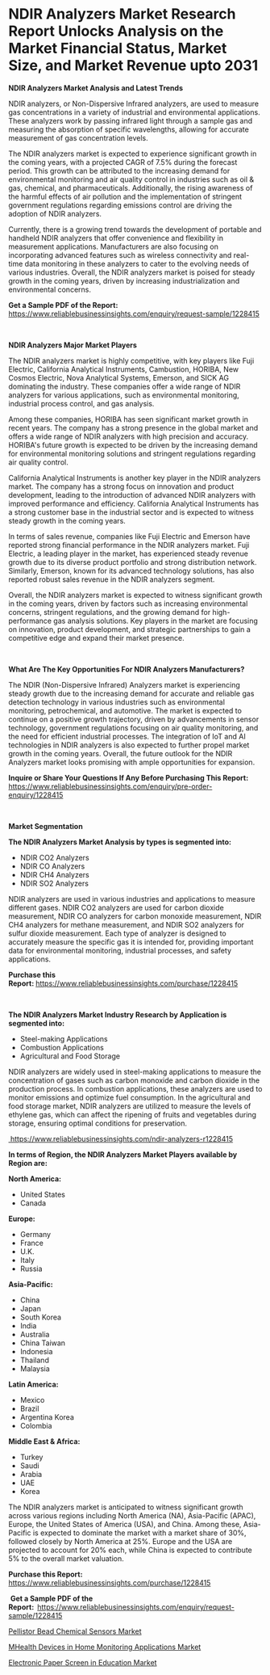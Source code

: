 <p><h1>NDIR Analyzers Market Research Report Unlocks Analysis on the Market Financial Status, Market Size, and Market Revenue upto 2031</h1></p><p><strong>NDIR Analyzers Market Analysis and Latest Trends</strong></p>
<p><p>NDIR analyzers, or Non-Dispersive Infrared analyzers, are used to measure gas concentrations in a variety of industrial and environmental applications. These analyzers work by passing infrared light through a sample gas and measuring the absorption of specific wavelengths, allowing for accurate measurement of gas concentration levels.</p><p>The NDIR analyzers market is expected to experience significant growth in the coming years, with a projected CAGR of 7.5% during the forecast period. This growth can be attributed to the increasing demand for environmental monitoring and air quality control in industries such as oil & gas, chemical, and pharmaceuticals. Additionally, the rising awareness of the harmful effects of air pollution and the implementation of stringent government regulations regarding emissions control are driving the adoption of NDIR analyzers.</p><p>Currently, there is a growing trend towards the development of portable and handheld NDIR analyzers that offer convenience and flexibility in measurement applications. Manufacturers are also focusing on incorporating advanced features such as wireless connectivity and real-time data monitoring in these analyzers to cater to the evolving needs of various industries. Overall, the NDIR analyzers market is poised for steady growth in the coming years, driven by increasing industrialization and environmental concerns.</p></p>
<p><strong>Get a Sample PDF of the Report:&nbsp;</strong> <a href="https://www.reliablebusinessinsights.com/enquiry/request-sample/1228415">https://www.reliablebusinessinsights.com/enquiry/request-sample/1228415</a></p>
<p>&nbsp;</p>
<p><strong>NDIR Analyzers Major Market Players</strong></p>
<p><p>The NDIR analyzers market is highly competitive, with key players like Fuji Electric, California Analytical Instruments, Cambustion, HORIBA, New Cosmos Electric, Nova Analytical Systems, Emerson, and SICK AG dominating the industry. These companies offer a wide range of NDIR analyzers for various applications, such as environmental monitoring, industrial process control, and gas analysis.</p><p>Among these companies, HORIBA has seen significant market growth in recent years. The company has a strong presence in the global market and offers a wide range of NDIR analyzers with high precision and accuracy. HORIBA's future growth is expected to be driven by the increasing demand for environmental monitoring solutions and stringent regulations regarding air quality control.</p><p>California Analytical Instruments is another key player in the NDIR analyzers market. The company has a strong focus on innovation and product development, leading to the introduction of advanced NDIR analyzers with improved performance and efficiency. California Analytical Instruments has a strong customer base in the industrial sector and is expected to witness steady growth in the coming years.</p><p>In terms of sales revenue, companies like Fuji Electric and Emerson have reported strong financial performance in the NDIR analyzers market. Fuji Electric, a leading player in the market, has experienced steady revenue growth due to its diverse product portfolio and strong distribution network. Similarly, Emerson, known for its advanced technology solutions, has also reported robust sales revenue in the NDIR analyzers segment.</p><p>Overall, the NDIR analyzers market is expected to witness significant growth in the coming years, driven by factors such as increasing environmental concerns, stringent regulations, and the growing demand for high-performance gas analysis solutions. Key players in the market are focusing on innovation, product development, and strategic partnerships to gain a competitive edge and expand their market presence.</p></p>
<p>&nbsp;</p>
<p><strong>What Are The Key Opportunities For NDIR Analyzers Manufacturers?</strong></p>
<p><p>The NDIR (Non-Dispersive Infrared) Analyzers market is experiencing steady growth due to the increasing demand for accurate and reliable gas detection technology in various industries such as environmental monitoring, petrochemical, and automotive. The market is expected to continue on a positive growth trajectory, driven by advancements in sensor technology, government regulations focusing on air quality monitoring, and the need for efficient industrial processes. The integration of IoT and AI technologies in NDIR analyzers is also expected to further propel market growth in the coming years. Overall, the future outlook for the NDIR Analyzers market looks promising with ample opportunities for expansion.</p></p>
<p><strong>Inquire or Share Your Questions If Any Before Purchasing This Report:</strong> <a href="https://www.reliablebusinessinsights.com/enquiry/pre-order-enquiry/1228415">https://www.reliablebusinessinsights.com/enquiry/pre-order-enquiry/1228415</a></p>
<p>&nbsp;</p>
<p><strong>Market Segmentation</strong></p>
<p><strong>The NDIR Analyzers Market Analysis by types is segmented into:</strong></p>
<p><ul><li>NDIR CO2 Analyzers</li><li>NDIR CO Analyzers</li><li>NDIR CH4 Analyzers</li><li>NDIR SO2 Analyzers</li></ul></p>
<p><p>NDIR analyzers are used in various industries and applications to measure different gases. NDIR CO2 analyzers are used for carbon dioxide measurement, NDIR CO analyzers for carbon monoxide measurement, NDIR CH4 analyzers for methane measurement, and NDIR SO2 analyzers for sulfur dioxide measurement. Each type of analyzer is designed to accurately measure the specific gas it is intended for, providing important data for environmental monitoring, industrial processes, and safety applications.</p></p>
<p><strong>Purchase this Report:&nbsp;</strong><a href="https://www.reliablebusinessinsights.com/purchase/1228415">https://www.reliablebusinessinsights.com/purchase/1228415</a></p>
<p>&nbsp;</p>
<p><strong>The NDIR Analyzers Market Industry Research by Application is segmented into:</strong></p>
<p><ul><li>Steel-making Applications</li><li>Combustion Applications</li><li>Agricultural and Food Storage</li></ul></p>
<p><p>NDIR analyzers are widely used in steel-making applications to measure the concentration of gases such as carbon monoxide and carbon dioxide in the production process. In combustion applications, these analyzers are used to monitor emissions and optimize fuel consumption. In the agricultural and food storage market, NDIR analyzers are utilized to measure the levels of ethylene gas, which can affect the ripening of fruits and vegetables during storage, ensuring optimal conditions for preservation.</p></p>
<p><a href="https://www.reliablebusinessinsights.com/ndir-analyzers-r1228415">&nbsp;https://www.reliablebusinessinsights.com/ndir-analyzers-r1228415</a></p>
<p><strong>In terms of Region, the NDIR Analyzers Market Players available by Region are:</strong></p>
<p>
    <p> <strong> North America: </strong>
        <ul>
            <li>United States</li>
            <li>Canada</li>
        </ul>
        </p> 
    <p> <strong> Europe: </strong>
        <ul>
            <li>Germany</li>
            <li>France</li>
            <li>U.K.</li>
            <li>Italy</li>
            <li>Russia</li>
        </ul>
        </p> 
    <p> <strong> Asia-Pacific: </strong>
        <ul>
            <li>China</li>
            <li>Japan</li>
            <li>South Korea</li>
            <li>India</li>
            <li>Australia</li>
            <li>China Taiwan</li>
            <li>Indonesia</li>
            <li>Thailand</li>
            <li>Malaysia</li>
        </ul>
        </p> 
    <p> <strong> Latin America: </strong>
        <ul>
            <li>Mexico</li>
            <li>Brazil</li>
            <li>Argentina Korea</li>
            <li>Colombia</li>
        </ul>
        </p> 
    <p> <strong> Middle East & Africa: </strong>
        <ul>
            <li>Turkey</li>
            <li>Saudi</li>
            <li>Arabia</li>
            <li>UAE</li>
            <li>Korea</li>
        </ul>
    </p>
    </p>
<p><p>The NDIR analyzers market is anticipated to witness significant growth across various regions including North America (NA), Asia-Pacific (APAC), Europe, the United States of America (USA), and China. Among these, Asia-Pacific is expected to dominate the market with a market share of 30%, followed closely by North America at 25%. Europe and the USA are projected to account for 20% each, while China is expected to contribute 5% to the overall market valuation.</p></p>
<p><strong>Purchase this Report: </strong><a href="https://www.reliablebusinessinsights.com/purchase/1228415">https://www.reliablebusinessinsights.com/purchase/1228415</a></p>
<p>&nbsp;<strong>Get a Sample PDF of the Report:&nbsp;&nbsp;</strong><a href="https://www.reliablebusinessinsights.com/enquiry/request-sample/1228415">https://www.reliablebusinessinsights.com/enquiry/request-sample/1228415</a></p>
<p><strong></strong></p>
<p><p><a href="https://github.com/ayamsauke86/Market-Research-Report-List-1/blob/main/pellistor-bead-chemical-sensors-market.md">Pellistor Bead Chemical Sensors Market</a></p><p><a href="https://github.com/airdrophunter675/Market-Research-Report-List-1/blob/main/mhealth-devices-in-home-monitoring-applications-market.md">MHealth Devices in Home Monitoring Applications Market</a></p><p><a href="https://github.com/lnamivez37/Market-Research-Report-List-1/blob/main/electronic-paper-screen-in-education-market.md">Electronic Paper Screen in Education Market</a></p></p>